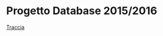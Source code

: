 # Progetto Database 2015/2016

[Traccia](https://github.com/AndreAzzalin/DB/blob/master/TestoProgetto)
